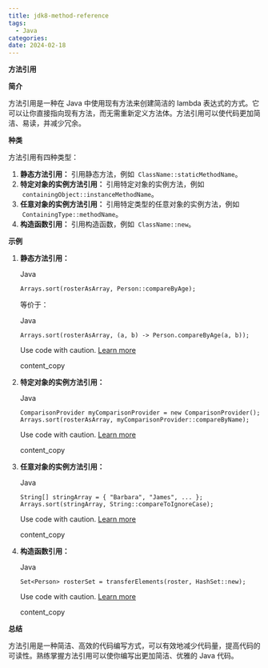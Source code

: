 ```yaml
---
title: jdk8-method-reference
tags:
  - Java
categories:
date: 2024-02-18
---
```


**方法引用**

**简介**

方法引用是一种在 Java 中使用现有方法来创建简洁的 lambda 表达式的方式。它可以让你直接指向现有方法，而无需重新定义方法体。方法引用可以使代码更加简洁、易读，并减少冗余。

<!--more-->

**种类**

方法引用有四种类型：

1. **静态方法引用：** 引用静态方法，例如  `ClassName::staticMethodName`。
2. **特定对象的实例方法引用：** 引用特定对象的实例方法，例如  `containingObject::instanceMethodName`。
3. **任意对象的实例方法引用：** 引用特定类型的任意对象的实例方法，例如  `ContainingType::methodName`。
4. **构造函数引用：** 引用构造函数，例如  `ClassName::new`。

**示例**

1. **静态方法引用：**

   Java

   ```
   Arrays.sort(rosterAsArray, Person::compareByAge);
   ```

   等价于：

   Java

   ```
   Arrays.sort(rosterAsArray, (a, b) -> Person.compareByAge(a, b));
   ```

   Use code with caution. [Learn more](https://bard.google.com/faq#coding)

   content_copy

2. **特定对象的实例方法引用：**

   Java

   ```
   ComparisonProvider myComparisonProvider = new ComparisonProvider();
   Arrays.sort(rosterAsArray, myComparisonProvider::compareByName);
   ```

   Use code with caution. [Learn more](https://bard.google.com/faq#coding)

   content_copy

3. **任意对象的实例方法引用：**

   Java

   ```
   String[] stringArray = { "Barbara", "James", ... };
   Arrays.sort(stringArray, String::compareToIgnoreCase);
   ```

   Use code with caution. [Learn more](https://bard.google.com/faq#coding)

   content_copy

4. **构造函数引用：**

   Java

   ```
   Set<Person> rosterSet = transferElements(roster, HashSet::new);
   ```

   Use code with caution. [Learn more](https://bard.google.com/faq#coding)

   content_copy

**总结**

方法引用是一种简洁、高效的代码编写方式，可以有效地减少代码量，提高代码的可读性。熟练掌握方法引用可以使你编写出更加简洁、优雅的 Java 代码。
